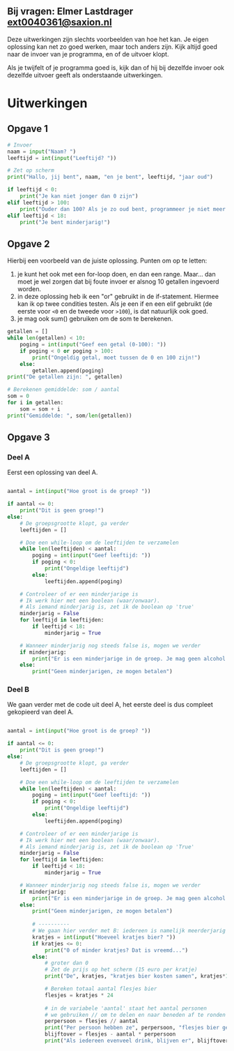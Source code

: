 Bij vragen: Elmer Lastdrager <ext0040361@saxion.nl>
---

Deze uitwerkingen zijn slechts voorbeelden van hoe het kan.
Je eigen oplossing kan net zo goed werken, maar toch anders zijn.
Kijk altijd goed naar de invoer van je programma, en of de uitvoer klopt.

Als je twijfelt of je programma goed is, kijk dan of hij bij dezelfde invoer ook dezelfde uitvoer geeft als onderstaande uitwerkingen.

# Uitwerkingen
## Opgave 1

~~~python
# Invoer
naam = input("Naam? ")
leeftijd = int(input("Leeftijd? "))

# Zet op scherm
print("Hallo, jij bent", naam, "en je bent", leeftijd, "jaar oud")

if leeftijd < 0:
    print("Je kan niet jonger dan 0 zijn")
elif leeftijd > 100:
    print("Ouder dan 100? Als je zo oud bent, programmeer je niet meer!")
elif leeftijd < 18:
    print("Je bent minderjarig!")
~~~



## Opgave 2

Hierbij een voorbeeld van de juiste oplossing.
Punten om op te letten:
1. je kunt het ook met een for-loop doen, en dan een range. Maar... dan moet je wel zorgen dat bij foute invoer er alsnog 10 getallen ingevoerd worden.
2. in deze oplossing heb ik een "or" gebruikt in de if-statement. Hiermee kan ik op twee condities testen. Als je een if en een elif gebruikt (de eerste voor `<0` en de tweede voor `>100`), is dat natuurlijk ook goed.
3. je mag ook sum() gebruiken om de som te berekenen.

~~~python
getallen = []
while len(getallen) < 10:
    poging = int(input("Geef een getal (0-100): "))
    if poging < 0 or poging > 100:
        print("Ongeldig getal, moet tussen de 0 en 100 zijn!")
    else:
        getallen.append(poging)
print("De getallen zijn: ", getallen)

# Berekenen gemiddelde: som / aantal
som = 0
for i in getallen:
    som = som + i
print("Gemiddelde: ", som/len(getallen))

~~~

## Opgave 3

### Deel A

Eerst een oplossing van deel A.

~~~python

aantal = int(input("Hoe groot is de groep? "))

if aantal <= 0:
    print("Dit is geen groep!")
else:
    # De groepsgrootte klopt, ga verder
    leeftijden = []

    # Doe een while-loop om de leeftijden te verzamelen
    while len(leeftijden) < aantal:
        poging = int(input("Geef leeftijd: "))
        if poging < 0:
            print("Ongeldige leeftijd")
        else:
            leeftijden.append(poging)

    # Controleer of er een minderjarige is
    # Ik werk hier met een boolean (waar/onwaar).
    # Als iemand minderjarig is, zet ik de boolean op 'true'
    minderjarig = False
    for leeftijd in leeftijden:
        if leeftijd < 18:
            minderjarig = True

    # Wanneer minderjarig nog steeds false is, mogen we verder
    if minderjarig:
        print("Er is een minderjarige in de groep. Je mag geen alcohol kopen!")
    else:
        print("Geen minderjarigen, ze mogen betalen")
~~~

### Deel B

We gaan verder met de code uit deel A, het eerste deel is dus compleet gekopieerd van deel A.

~~~python

aantal = int(input("Hoe groot is de groep? "))

if aantal <= 0:
    print("Dit is geen groep!")
else:
    # De groepsgrootte klopt, ga verder
    leeftijden = []

    # Doe een while-loop om de leeftijden te verzamelen
    while len(leeftijden) < aantal:
        poging = int(input("Geef leeftijd: "))
        if poging < 0:
            print("Ongeldige leeftijd")
        else:
            leeftijden.append(poging)

    # Controleer of er een minderjarige is
    # Ik werk hier met een boolean (waar/onwaar).
    # Als iemand minderjarig is, zet ik de boolean op 'True'
    minderjarig = False
    for leeftijd in leeftijden:
        if leeftijd < 18:
            minderjarig = True

    # Wanneer minderjarig nog steeds false is, mogen we verder
    if minderjarig:
        print("Er is een minderjarige in de groep. Je mag geen alcohol kopen!")
    else:
        print("Geen minderjarigen, ze mogen betalen")
        
        # ----------
        # We gaan hier verder met B: iedereen is namelijk meerderjarig
        kratjes = int(input("Hoeveel kratjes bier? "))
        if kratjes <= 0:
            print("0 of minder kratjes? Dat is vreemd...")
        else:
            # groter dan 0
            # Zet de prijs op het scherm (15 euro per kratje)
            print("De", kratjes, "kratjes bier kosten samen", kratjes*15, "euro")

            # Bereken totaal aantal flesjes bier
            flesjes = kratjes * 24
            
            # in de variabele 'aantal' staat het aantal personen
            # we gebruiken // om te delen en naar beneden af te ronden
            perpersoon = flesjes // aantal
            print("Per persoon hebben ze", perpersoon, "flesjes bier gekocht")
            blijftover = flesjes - aantal * perpersoon
            print("Als iedereen evenveel drink, blijven er", blijftover, "flesjes bier over")
~~~
